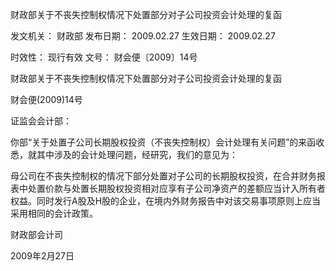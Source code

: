 
	
		
	
财政部关于不丧失控制权情况下处置部分对子公司投资会计处理的复函
	
	
发文机关：	财政部
发布日期：	2009.02.27
生效日期：	2009.02.27
	
时效性：	现行有效
文号：	财会便〔2009〕14号
	
	

	
	

	
	

财政部关于不丧失控制权情况下处置部分对子公司投资会计处理的复函

财会便(2009)14号

证监会会计部：

你部“关于处置子公司长期股权投资（不丧失控制权）会计处理有关问题”的来函收悉，就其中涉及的会计处理问题，经研究，我们的意见为：

母公司在不丧失控制权的情况下部分处置对子公司的长期股权投资，在合并财务报表中处置价款与处置长期股权投资相对应享有子公司净资产的差额应当计入所有者权益。同时发行A股及H股的企业，在境内外财务报告中对该交易事项原则上应当采用相同的会计政策。

财政部会计司

2009年2月27日

